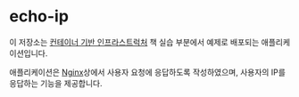 # echo-ip
이 저장소는 [컨테이너 기반 인프라스트럭처](https://yes24.com) 책 실습 부분에서 예제로 배포되는 애플리케이션입니다. 

애플리케이션은 [Nginx](https://nginx.org)상에서 사용자 요청에 응답하도록 작성하였으며, 사용자의 IP를 응답하는 기능을 제공합니다.
